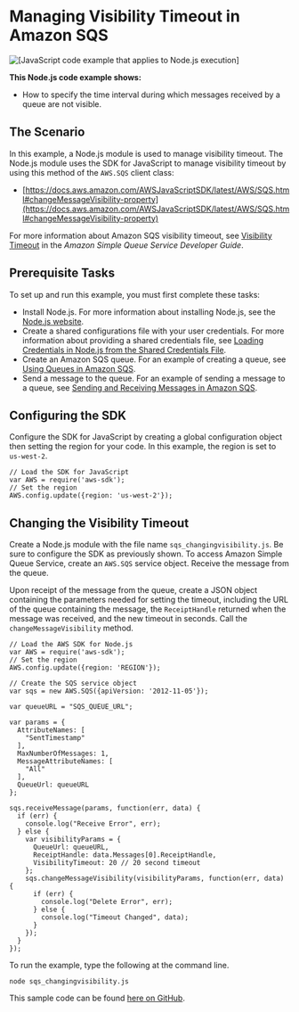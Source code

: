# Managing Visibility Timeout in Amazon SQS<a name="sqs-examples-managing-visibility-timeout"></a>

![\[JavaScript code example that applies to Node.js execution\]](http://docs.aws.amazon.com/sdk-for-javascript/v2/developer-guide/images/nodeicon.png)

**This Node\.js code example shows:**
+ How to specify the time interval during which messages received by a queue are not visible\.

## The Scenario<a name="sqs-examples-managing-visibility-timeout-scenario"></a>

In this example, a Node\.js module is used to manage visibility timeout\. The Node\.js module uses the SDK for JavaScript to manage visibility timeout by using this method of the `AWS.SQS` client class:
+ [https://docs.aws.amazon.com/AWSJavaScriptSDK/latest/AWS/SQS.html#changeMessageVisibility-property](https://docs.aws.amazon.com/AWSJavaScriptSDK/latest/AWS/SQS.html#changeMessageVisibility-property)

For more information about Amazon SQS visibility timeout, see [Visibility Timeout](https://docs.aws.amazon.com/AWSSimpleQueueService/latest/SQSDeveloperGuide/sqs-visibility-timeout.html) in the *Amazon Simple Queue Service Developer Guide*\.

## Prerequisite Tasks<a name="sqs-examples-managing-visibility-timeout-prerequisites"></a>

To set up and run this example, you must first complete these tasks:
+ Install Node\.js\. For more information about installing Node\.js, see the [Node\.js website](https://nodejs.org)\.
+ Create a shared configurations file with your user credentials\. For more information about providing a shared credentials file, see [Loading Credentials in Node\.js from the Shared Credentials File](loading-node-credentials-shared.md)\.
+ Create an Amazon SQS queue\. For an example of creating a queue, see [Using Queues in Amazon SQS](sqs-examples-using-queues.md)\.
+ Send a message to the queue\. For an example of sending a message to a queue, see [Sending and Receiving Messages in Amazon SQS](sqs-examples-send-receive-messages.md)\.

## Configuring the SDK<a name="sqs-examples-managing-visibility-timeout-configure-sdk"></a>

Configure the SDK for JavaScript by creating a global configuration object then setting the region for your code\. In this example, the region is set to `us-west-2`\.

```
// Load the SDK for JavaScript
var AWS = require('aws-sdk');
// Set the region 
AWS.config.update({region: 'us-west-2'});
```

## Changing the Visibility Timeout<a name="sqs-examples-managing-visibility-timeout-setting"></a>

Create a Node\.js module with the file name `sqs_changingvisibility.js`\. Be sure to configure the SDK as previously shown\. To access Amazon Simple Queue Service, create an `AWS.SQS` service object\. Receive the message from the queue\.

Upon receipt of the message from the queue, create a JSON object containing the parameters needed for setting the timeout, including the URL of the queue containing the message, the `ReceiptHandle` returned when the message was received, and the new timeout in seconds\. Call the `changeMessageVisibility` method\. 

```
// Load the AWS SDK for Node.js
var AWS = require('aws-sdk');
// Set the region 
AWS.config.update({region: 'REGION'});

// Create the SQS service object
var sqs = new AWS.SQS({apiVersion: '2012-11-05'});

var queueURL = "SQS_QUEUE_URL";

var params = {
  AttributeNames: [
    "SentTimestamp"
  ],
  MaxNumberOfMessages: 1,
  MessageAttributeNames: [
    "All"
  ],
  QueueUrl: queueURL
};

sqs.receiveMessage(params, function(err, data) {
  if (err) {
    console.log("Receive Error", err);
  } else {
    var visibilityParams = {
      QueueUrl: queueURL,
      ReceiptHandle: data.Messages[0].ReceiptHandle,
      VisibilityTimeout: 20 // 20 second timeout
    };
    sqs.changeMessageVisibility(visibilityParams, function(err, data) {
      if (err) {
        console.log("Delete Error", err);
      } else {
        console.log("Timeout Changed", data);
      }
    });
  }
});
```

To run the example, type the following at the command line\.

```
node sqs_changingvisibility.js
```

This sample code can be found [here on GitHub](https://github.com/awsdocs/aws-doc-sdk-examples/blob/master/javascript/example_code/sqs/sqs_changingvisibility.js)\.